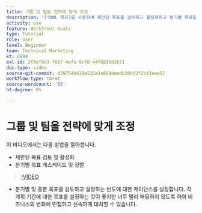 ```yaml
---
title: 그룹 및 팀을 전략에 맞게 조정
description: '[!DNL 목표]를 사용하여 제안된 목표를 검토하고 활성화하고 분기별 목표를 캐스케이드 및 정렬하는 방법에 대해 알아봅니다.'
activity: use
feature: Workfront Goals
type: Tutorial
role: User
level: Beginner
team: Technical Marketing
kt: 8894
exl-id: 2f3ef8e3-f667-4efa-9cf0-44f8835d1671
doc-type: video
source-git-commit: d39754b619e526e1a869deedb38dd2f2b43aee57
workflow-type: tm+mt
source-wordcount: '95'
ht-degree: 0%

---
```


# 그룹 및 팀을 전략에 맞게 조정

이 비디오에서는 다음 방법을 알아봅니다.

* 제안된 목표 검토 및 활성화
* 분기별 목표 캐스케이드 및 정렬

>[!VIDEO](https://video.tv.adobe.com/v/335188/?quality=12)

<!--
Pro-tips graphic
-->

* 분기별 및 증분 목표를 검토하고 설정하는 빈도에 대한 케이던스를 설정합니다. 각 계획 기간에 대한 목표를 설정하는 것이 좋지만 너무 멀리 매핑하지 않도록 하여 비즈니스의 변화에 민첩하고 신속하게 대처할 수 있습니다.
